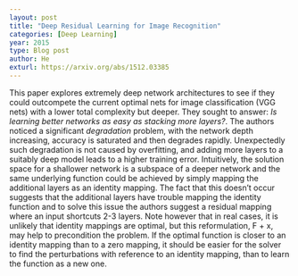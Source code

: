 ```yaml
---
layout: post
title: "Deep Residual Learning for Image Recognition"
categories: [Deep Learning]
year: 2015
type: Blog post
author: He
exturl: https://arxiv.org/abs/1512.03385
---
```


This paper explores extremely deep network architectures to see if they could outcompete the current optimal nets for image classification (VGG nets) with a lower total complexity but deeper. They sought to answer: *Is learning better networks as easy as stacking more layers?*. The authors noticed a significant *degradation* problem, with the network depth increasing, accuracy is saturated and then degrades rapidly. Unexpectedly such degradation is not caused by overfitting, and adding more layers to a suitably deep model leads to a higher training error. Intuitively, the solution space for a shallower network is a subspace of a deeper network and the same underlying function could be achieved by simply mapping the additional layers as an identity mapping. The fact that this doesn’t occur suggests that the additional layers have trouble mapping the identity function and to solve this issue the authors suggest a residual mapping where an input shortcuts 2-3 layers. Note however that in real cases, it is unlikely that identity mappings are optimal, but this reformulation, F + x, may help to precondition the problem. If the optimal function is closer to an identity mapping than to a zero mapping, it should be easier for the solver to find the perturbations with reference to an identity mapping, than to learn the function as a new one.
